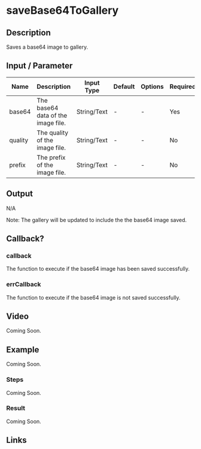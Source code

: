 # saveBase64ToGallery

## Description

Saves a base64 image to gallery.

## Input / Parameter

| Name | Description | Input Type | Default | Options | Required |
| ------ | ------ | ------ | ------ | ------ | ------ |
| base64 | The base64 data of the image file. | String/Text | - | - | Yes |
| quality | The quality of the image file. | String/Text | - | - | No |
| prefix | The prefix of the image file. | String/Text | - | - | No |

<!-- | callback | When the function is triggered successfully. | functionList | - | - | No | -->
<!-- | errCallback | When the function is not triggered successfully. | functionList | - | - | No | -->

## Output

N/A

Note: The gallery will be updated to include the the base64 image saved.

## Callback?

### callback
The function to execute if the base64 image has been saved successfully.

### errCallback
The function to execute if the base64 image is not saved successfully.

## Video

Coming Soon.

<!-- Format: [![Video]({image-path}?raw=true)]({url-link}) -->

## Example

Coming Soon.

<!-- Share a scenario, like a user requirements. -->

### Steps

Coming Soon.

<!-- Show the steps and share some screenshots.

1. .....

Format: ![]({image-path}?raw=true) -->

### Result

Coming Soon.

<!-- Explain the output.

Format: ![]({image-path}?raw=true) -->

## Links